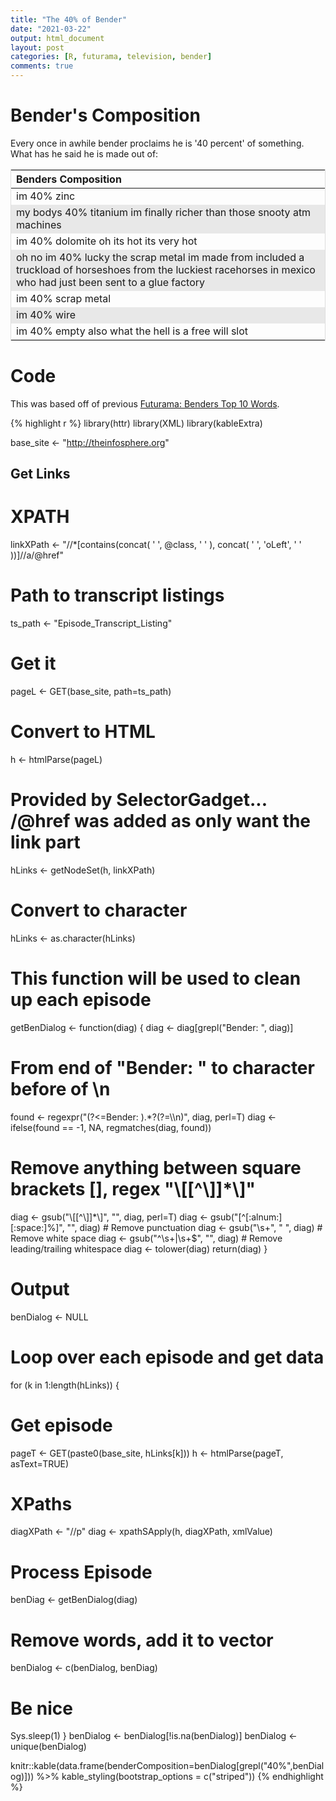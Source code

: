 ```yaml
---
title: "The 40% of Bender"
date: "2021-03-22"
output: html_document
layout: post
categories: [R, futurama, television, bender]
comments: true
---
```




# Bender's Composition

Every once in awhile bender proclaims he is '40 percent' of something. What has he said he is made out of:

<style>
tr:nth-child(even) {
  background-color: #e8e8e8;
}
table {
  border: 1px solid #ddd;
}
</style>

<table class="table table-striped" style="margin-left: auto; margin-right: auto;">
 <thead>
  <tr>
   <th style="text-align:left;"> Benders Composition </th>
  </tr>
 </thead>
<tbody>
  <tr>
   <td style="text-align:left;"> im 40% zinc </td>
  </tr>
  <tr>
   <td style="text-align:left;"> my bodys 40% titanium im finally richer than those snooty atm machines </td>
  </tr>
  <tr>
   <td style="text-align:left;"> im 40% dolomite oh its hot its very hot </td>
  </tr>
  <tr>
   <td style="text-align:left;"> oh no im 40% lucky the scrap metal im made from included a truckload of horseshoes from the luckiest racehorses in mexico who had just been sent to a glue factory </td>
  </tr>
  <tr>
   <td style="text-align:left;"> im 40% scrap metal </td>
  </tr>
  <tr>
   <td style="text-align:left;"> im 40% wire </td>
  </tr>
  <tr>
   <td style="text-align:left;"> im 40% empty also what the hell is a free will slot </td>
  </tr>
</tbody>
</table>



# Code

This was based off of previous [Futurama: Benders Top 10 Words](https://www.awcull.com/2016/05/28/Benders-Most-Freq-Words.html).

{% highlight r %}
library(httr)
library(XML)
library(kableExtra)

base_site <- "http://theinfosphere.org"

## Get Links
# XPATH
linkXPath <- "//*[contains(concat( ' ', @class, ' ' ), concat( ' ', 'oLeft', ' ' ))]//a/@href"
# Path to transcript listings
ts_path <- "Episode_Transcript_Listing"
# Get it
pageL <- GET(base_site, path=ts_path)
# Convert to HTML
h <- htmlParse(pageL)
# Provided by SelectorGadget... /@href was added as only want the link part
hLinks <- getNodeSet(h, linkXPath)
# Convert to character
hLinks <- as.character(hLinks)

# This function will be used to clean up each episode
getBenDialog <- function(diag) {
  diag <- diag[grepl("Bender: ", diag)]
  # From end of "Bender: " to character before of \n
  found <- regexpr("(?<=Bender: ).*?(?=\\\n)", diag, perl=T) 
  diag <- ifelse(found == -1, NA, regmatches(diag, found))
  # Remove anything between square brackets [], regex "\\[[^\\]]*\\]"
  diag <- gsub("\\[[^\\]]*\\]", "", diag, perl=T)
  diag <- gsub("[^[:alnum:][:space:]%]", "", diag) # Remove punctuation
  diag <- gsub("\\s+", " ", diag) # Remove white space
  diag <- gsub("^\\s+|\\s+$", "", diag) # Remove leading/trailing whitespace
  diag <- tolower(diag)
  return(diag)
}

# Output
benDialog <- NULL
# Loop over each episode and get data
for (k in 1:length(hLinks)) {
  # Get episode
  pageT <- GET(paste0(base_site, hLinks[k]))
  h <- htmlParse(pageT, asText=TRUE)
  # XPaths
  diagXPath <- "//p"
  diag <- xpathSApply(h, diagXPath, xmlValue)
  # Process Episode
  benDiag <- getBenDialog(diag)
  # Remove words, add it to vector
  benDialog <- c(benDialog, benDiag)
  # Be nice
  Sys.sleep(1)
}
benDialog <- benDialog[!is.na(benDialog)]
benDialog <- unique(benDialog)

knitr::kable(data.frame(benderComposition=benDialog[grepl("40%",benDialog)])) %>% kable_styling(bootstrap_options = c("striped"))
{% endhighlight %}